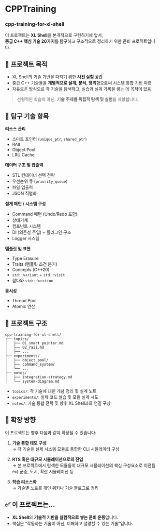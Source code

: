 # CPPTraining

### cpp-training-for-xl-shell

이 프로젝트는 **XL Shell**을 본격적으로 구현하기에 앞서,  
**중급 C++ 핵심 기술 20가지**를 탐구하고 구조적으로 정리하기 위한 준비 프로젝트입니다.



## 🎯 프로젝트 목적

- XL Shell의 기술 기반을 다지기 위한 **사전 실험 공간**
- 중급 C++ 기술들을 **개별적으로 설계, 분석, 정리**함으로써 시스템 통합 기반 마련
- 자유로운 방식으로 각 기술을 탐색하고, 실습과 설계 기록을 쌓는 데 목적이 있음

> 선형적인 학습이 아닌, **기술 주제별 독립적 탐색 및 실험**을 지향합니다.



## 🧩 탐구 기술 항목

**리소스 관리**
- 스마트 포인터 (`unique_ptr`, `shared_ptr`)
- RAII
- Object Pool
- LRU Cache

**데이터 구조 및 입출력**
- STL 컨테이너 선택 전략
- 우선순위 큐 (`priority_queue`)
- 파일 입출력
- JSON 직렬화

**설계 패턴 / 시스템 구성**
- Command 패턴 (Undo/Redo 포함)
- 상태기계
- 컴포넌트 시스템
- DI (의존성 주입) + 플러그인 구조
- Logger 시스템

**템플릿 및 표현**
- Type Erasure
- Traits (템플릿 조건 분기)
- Concepts (C++20)
- `std::variant` + `std::visit`
- 람다와 `std::function`

**동시성**
- Thread Pool
- Atomic 연산



## 📁 프로젝트 구조

```
cpp-training-for-xl-shell/
├── topics/
│   ├── 01_smart_pointer.md
│   ├── 02_raii.md
│   ├── ...
├── experiments/
│   ├── object_pool/
│   ├── command_system/
│   └── ...
├── notes/
│   ├── integration-strategy.md
│   └── system-diagram.md
```

- `topics/`: 각 기술에 대한 개념 정리 및 설계 노트
- `experiments/`: 실제 코드 실습 및 모듈 설계 시도
- `notes/`: 기술 통합 전략 및 향후 XL Shell과의 연결 구상



## 🔄 확장 방향

이 프로젝트는 향후 다음과 같이 확장될 수 있습니다:

1. **기술 통합 데모 구성**  
   → 각 기술을 실제 시스템 모듈로 통합한 CLI 시뮬레이터 구성

2. **RTS 혹은 대규모 시뮬레이션으로의 진입**  
   → 본 프로젝트에서 탐색한 모듈들이 대규모 시뮬레이션의 핵심 구성요소로 이전됨
   ex) 군중, 도시, 확산 시뮬레이션 등

4. **학습 리소스화**  
   → 기술별 노트를 개인 위키나 기술 블로그로 정리



## ✅ 이 프로젝트는...

- **XL Shell**의 **기술적 기반을 실험적으로 쌓는 준비 운동**입니다.  
- 핵심은 “작동하는 기술이 아닌, 이해하고 설명할 수 있는 기술”입니다.

